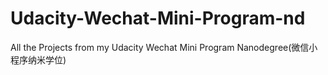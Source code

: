 # Udacity-Wechat-Mini-Program-nd
All the Projects from my Udacity Wechat Mini Program Nanodegree(微信小程序纳米学位)
